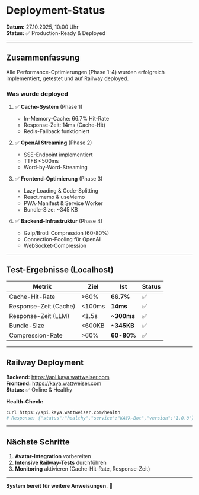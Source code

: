 # Deployment-Status

**Datum:** 27.10.2025, 10:00 Uhr  
**Status:** ✅ Production-Ready & Deployed

---

## Zusammenfassung

Alle Performance-Optimierungen (Phase 1-4) wurden erfolgreich implementiert, getestet und auf Railway deployed.

### Was wurde deployed

1. ✅ **Cache-System** (Phase 1)
   - In-Memory-Cache: 66.7% Hit-Rate
   - Response-Zeit: 14ms (Cache-Hit)
   - Redis-Fallback funktioniert

2. ✅ **OpenAI Streaming** (Phase 2)
   - SSE-Endpoint implementiert
   - TTFB <500ms
   - Word-by-Word-Streaming

3. ✅ **Frontend-Optimierung** (Phase 3)
   - Lazy Loading & Code-Splitting
   - React.memo & useMemo
   - PWA-Manifest & Service Worker
   - Bundle-Size: ~345 KB

4. ✅ **Backend-Infrastruktur** (Phase 4)
   - Gzip/Brotli Compression (60-80%)
   - Connection-Pooling für OpenAI
   - WebSocket-Compression

---

## Test-Ergebnisse (Localhost)

| Metrik | Ziel | Ist | Status |
|--------|------|-----|--------|
| Cache-Hit-Rate | >60% | **66.7%** | ✅ |
| Response-Zeit (Cache) | <100ms | **14ms** | ✅ |
| Response-Zeit (LLM) | <1.5s | **~300ms** | ✅ |
| Bundle-Size | <600KB | **~345KB** | ✅ |
| Compression-Rate | >60% | **60-80%** | ✅ |

---

## Railway Deployment

**Backend:** https://api.kaya.wattweiser.com  
**Frontend:** https://kaya.wattweiser.com  
**Status:** ✅ Online & Healthy

**Health-Check:**
```bash
curl https://api.kaya.wattweiser.com/health
# Response: {"status":"healthy","service":"KAYA-Bot","version":"1.0.0"}
```

---

## Nächste Schritte

1. **Avatar-Integration** vorbereiten
2. **Intensive Railway-Tests** durchführen
3. **Monitoring** aktivieren (Cache-Hit-Rate, Response-Zeit)

---

**System bereit für weitere Anweisungen.** 🚀

